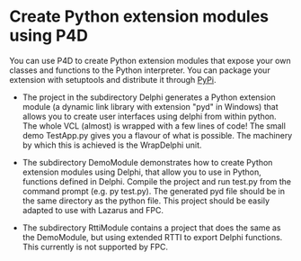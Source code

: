 # Create Python extension modules using P4D

You can use P4D to create Python extension modules that expose your own classes and functions to the Python interpreter. You can package your extension with setuptools and distribute it through [PyPi](https://pypi.org/).

- The project in the subdirectory Delphi generates a Python extension module (a dynamic link library with extension "pyd" in Windows) that allows you to create user interfaces using  delphi from within python.  The whole VCL (almost) is wrapped with a few lines of code! The small demo TestApp.py gives you a flavour of what is possible.   The machinery by which this is achieved is the WrapDelphi unit.  

 - The subdirectory DemoModule demonstrates how to create Python extension modules using Delphi, that allow you to use in Python, functions defined in Delphi.  Compile the project and run test.py from the command prompt (e.g. py test.py). The generated pyd file should be in the same directory as the python file.  This project should be easily adapted to use with Lazarus and FPC.

 - The subdirectory RttiModule contains a project that does the same as the DemoModule, but using extended RTTI to export Delphi functions.  This currently is not supported by FPC.  